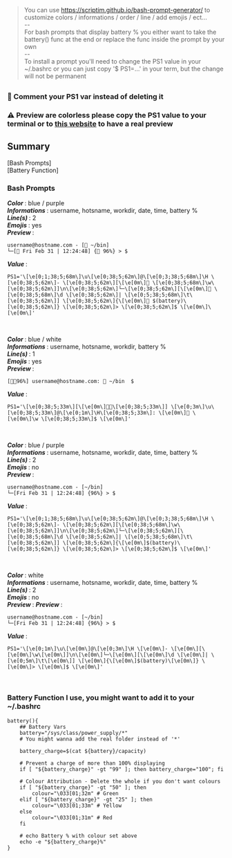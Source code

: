 > You can use https://scriptim.github.io/bash-prompt-generator/ to customize colors / informations / order / line / add emojis / ect... <br>
> -- <br>
> For bash prompts that display battery % you either want to take the battery() func at the end or replace the func inside the prompt by your own <br>
> -- <br>
> To install a prompt you'll need to change the PS1 value in your ~/.bashrc or you can just copy '$ PS1=...' in your term, but the change will not be permanent <br>
##
### 🛑 Comment your PS1 var instead of deleting it
### ⚠️ Preview are colorless please copy the PS1 value to your terminal or to [this website](https://scriptim.github.io/bash-prompt-generator/) to have a real preview
##

## Summary
[Bash Prompts] <br>
[Battery Function] <br>

### Bash Prompts
<i> <b> Color </i> </b> : blue / purple <br>
<i> <b> Informations </i> </b> : username, hotsname, workdir, date, time, battery % <br>
<i> <b> Line(s) </i> </b> : 2 <br>
<i> <b> Emojis </i> </b> : yes <br>
<i> <b> Preview </i> </b> :
```
username@hostname.com - [📂 ~/bin]
└─[📅 Fri Feb 31 | 12:24:48] {🔋 96%} > $
```
<i> <b> Value </i> </b> :
```
PS1='\[\e[0;1;38;5;68m\]\u\[\e[0;38;5;62m\]@\[\e[0;3;38;5;68m\]\H \[\e[0;38;5;62m\]- \[\e[0;38;5;62m\][\[\e[0m\]📂 \[\e[0;38;5;68m\]\w\[\e[0;38;5;62m\]]\n\[\e[0;38;5;62m\]└─\[\e[0;38;5;62m\][\[\e[0m\]📅 \[\e[0;38;5;68m\]\d \[\e[0;38;5;62m\]| \[\e[0;5;38;5;68m\]\t\[\e[0;38;5;62m\]] \[\e[0;38;5;62m\]{\[\e[0m\]🔋 $(battery)\[\e[0;38;5;62m\]} \[\e[0;38;5;62m\]> \[\e[0;38;5;62m\]$ \[\e[0m\]\[\e[0m\]'
```
<br>

<i> <b> Color </i> </b> : blue / white <br>
<i> <b> Informations </i> </b> : username, hotsname, workdir, battery % <br>
<i> <b> Line(s) </i> </b> : 1 <br>
<i> <b> Emojis </i> </b> : yes <br>
<i> <b> Preview </i> </b> :
```
[🙋🏾96%] username@hostname.com: 📂 ~/bin  $
```
<i> <b> Value </i> </b> :
```
PS1='\[\e[0;38;5;33m\][\[\e[0m\]🙋🏾\[\e[0;38;5;33m\]] \[\e[0;3m\]\u\[\e[0;38;5;33m\]@\[\e[0;1m\]\H\[\e[0;38;5;33m\]: \[\e[0m\]📂 \[\e[0m\]\w \[\e[0;38;5;33m\]$ \[\e[0m\]'
```
<br>

<i> <b> Color </i> </b> : blue / purple <br>
<i> <b> Informations </i> </b> : username, hotsname, workdir, date, time, battery % <br>
<i> <b> Line(s) </i> </b> : 2 <br>
<i> <b> Emojis </i> </b> : no <br>
<i> <b> Preview </i> </b> :
```
username@hostname.com - [~/bin]
└─[Fri Feb 31 | 12:24:48] {96%} > $
```
<i> <b> Value </i> </b> :
```
PS1='\[\e[0;1;38;5;68m\]\u\[\e[0;38;5;62m\]@\[\e[0;3;38;5;68m\]\H \[\e[0;38;5;62m\]- \[\e[0;38;5;62m\][\[\e[0;38;5;68m\]\w\[\e[0;38;5;62m\]]\n\[\e[0;38;5;62m\]└─\[\e[0;38;5;62m\][\[\e[0;38;5;68m\]\d \[\e[0;38;5;62m\]| \[\e[0;5;38;5;68m\]\t\[\e[0;38;5;62m\]] \[\e[0;38;5;62m\]{\[\e[0m\]$(battery)\[\e[0;38;5;62m\]} \[\e[0;38;5;62m\]> \[\e[0;38;5;62m\]$ \[\e[0m\]'
```
<br>

<i> <b> Color </i> </b> : white <br>
<i> <b> Informations </i> </b> : username, hotsname, workdir, date, time, battery % <br>
<i> <b> Line(s) </i> </b> : 2 <br>
<i> <b> Emojis </i> </b> : no <br>
<i> <b> Preview </i> </b> :
<i> <b> Preview </i> </b> :
```
username@hostname.com - [~/bin]
└─[Fri Feb 31 | 12:24:48] {96%} > $
```
<i> <b> Value </i> </b> :
```
PS1='\[\e[0;1m\]\u\[\e[0m\]@\[\e[0;3m\]\H \[\e[0m\]- \[\e[0m\][\[\e[0m\]\w\[\e[0m\]]\n\[\e[0m\]└─\[\e[0m\][\[\e[0m\]\d \[\e[0m\]| \[\e[0;5m\]\t\[\e[0m\]] \[\e[0m\]{\[\e[0m\]$(battery)\[\e[0m\]} \[\e[0m\]> \[\e[0m\]$ \[\e[0m\]'
```
<br>

### Battery Function I use, you might want to add it to your ~/.bashrc
```
battery(){
    ## Battery Vars
    battery="/sys/class/power_supply/*"
    # You might wanna add the real folder instead of '*'

    battery_charge=$(cat ${battery}/capacity)

    # Prevent a charge of more than 100% displaying
    if [ "${battery_charge}" -gt "99" ]; then battery_charge="100"; fi

    # Colour Attribution - Delete the whole if you don't want colours
    if [ "${battery_charge}" -gt "50" ]; then
        colour="\033[01;32m" # Green
    elif [ "${battery_charge}" -gt "25" ]; then
        colour="\033[01;33m" # Yellow
    else
        colour="\033[01;31m" # Red
    fi

    # echo Battery % with colour set above
    echo -e "${battery_charge}%"
}
```
